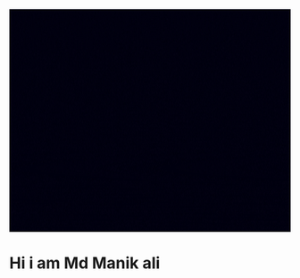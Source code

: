 <img src="https://github.com/mdmanik26/mdmanik26/blob/main/github_banner.gif" align="center" width="800" height="400"/>

<h1>Hi i am Md Manik ali</h1>

<!--

Here are some ideas to get you started:

- 🔭 I’m currently working on ...
- 🌱 I’m currently learning ...
- 👯 I’m looking to collaborate on ...
- 🤔 I’m looking for help with ...
- 💬 Ask me about ...
- 📫 How to reach me: ...
- 😄 Pronouns: ...
- ⚡ Fun fact: ...
-->
